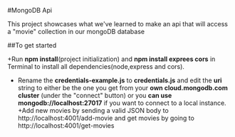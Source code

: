 #MongoDB Api

This project showcases what we've learned to make an api that will access a "movie" collection in our mongoDB database

##To get started

+Run **npm install**(project initialization) and **npm install exprees cors** in Terminal to install all dependencies(node,express and cors).
+ Rename the **credentials-example.js** to **credentials.js** and edit the **uri** string to either be the one you get from your **own cloud.mongodb.com cluster** (under the "connect" button) or you **can use mongodb://localhost:27017** if you want to connect to a local instance.
+Add new movies by sending a valid JSON body to http://localhost:4001/add-movie and get movies by going to http://localhost:4001/get-movies